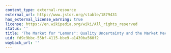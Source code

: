 ```yaml
---
content_type: external-resource
external_url: http://www.jstor.org/stable/1879431
has_external_license_warning: true
license: https://en.wikipedia.org/wiki/All_rights_reserved
status: ''
title: 'The Market for "Lemons": Quality Uncertainty and the Market Mechanism'
uid: fd9c9bbc-55bf-4115-bbe9-a1439ba560f2
wayback_url: ''
---
```

